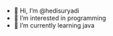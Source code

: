 - 👋 Hi, I’m @hedisuryadi
- 👀 I’m interested in programming
- 🌱 I’m currently learning java

<!---- 💞️ I’m looking to collaborate on java swing
- 📫 How to reach me--->

<!---
hedisuryadi/hedisuryadi is a ✨ special ✨ repository because its `README.md` (this file) appears on your GitHub profile.
You can click the Preview link to take a look at your changes.
--->
